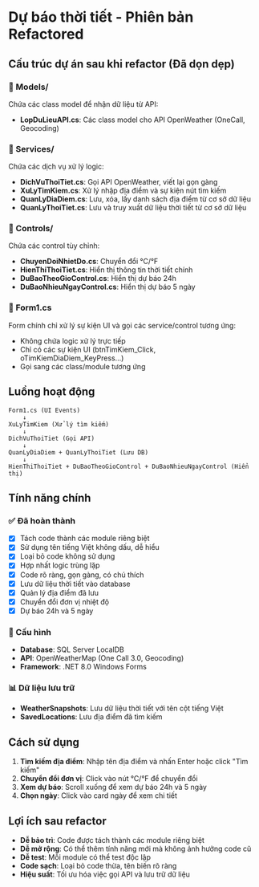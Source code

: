 # Dự báo thời tiết - Phiên bản Refactored

## Cấu trúc dự án sau khi refactor (Đã dọn dẹp)

### 📁 Models/
Chứa các class model để nhận dữ liệu từ API:
- **LopDuLieuAPI.cs**: Các class model cho API OpenWeather (OneCall, Geocoding)

### 📁 Services/
Chứa các dịch vụ xử lý logic:
- **DichVuThoiTiet.cs**: Gọi API OpenWeather, viết lại gọn gàng
- **XuLyTimKiem.cs**: Xử lý nhập địa điểm và sự kiện nút tìm kiếm
- **QuanLyDiaDiem.cs**: Lưu, xóa, lấy danh sách địa điểm từ cơ sở dữ liệu
- **QuanLyThoiTiet.cs**: Lưu và truy xuất dữ liệu thời tiết từ cơ sở dữ liệu

### 📁 Controls/
Chứa các control tùy chỉnh:
- **ChuyenDoiNhietDo.cs**: Chuyển đổi °C/°F
- **HienThiThoiTiet.cs**: Hiển thị thông tin thời tiết chính
- **DuBaoTheoGioControl.cs**: Hiển thị dự báo 24h
- **DuBaoNhieuNgayControl.cs**: Hiển thị dự báo 5 ngày

### 📄 Form1.cs
Form chính chỉ xử lý sự kiện UI và gọi các service/control tương ứng:
- Không chứa logic xử lý trực tiếp
- Chỉ có các sự kiện UI (btnTimKiem_Click, oTimKiemDiaDiem_KeyPress...)
- Gọi sang các class/module tương ứng

## Luồng hoạt động

```
Form1.cs (UI Events)
    ↓
XuLyTimKiem (Xử lý tìm kiếm)
    ↓
DichVuThoiTiet (Gọi API)
    ↓
QuanLyDiaDiem + QuanLyThoiTiet (Lưu DB)
    ↓
HienThiThoiTiet + DuBaoTheoGioControl + DuBaoNhieuNgayControl (Hiển thị)
```

## Tính năng chính

### ✅ Đã hoàn thành
- [x] Tách code thành các module riêng biệt
- [x] Sử dụng tên tiếng Việt không dấu, dễ hiểu
- [x] Loại bỏ code không sử dụng
- [x] Hợp nhất logic trùng lặp
- [x] Code rõ ràng, gọn gàng, có chú thích
- [x] Lưu dữ liệu thời tiết vào database
- [x] Quản lý địa điểm đã lưu
- [x] Chuyển đổi đơn vị nhiệt độ
- [x] Dự báo 24h và 5 ngày

### 🔧 Cấu hình
- **Database**: SQL Server LocalDB
- **API**: OpenWeatherMap (One Call 3.0, Geocoding)
- **Framework**: .NET 8.0 Windows Forms

### 📊 Dữ liệu lưu trữ
- **WeatherSnapshots**: Lưu dữ liệu thời tiết với tên cột tiếng Việt
- **SavedLocations**: Lưu địa điểm đã tìm kiếm

## Cách sử dụng

1. **Tìm kiếm địa điểm**: Nhập tên địa điểm và nhấn Enter hoặc click "Tìm kiếm"
2. **Chuyển đổi đơn vị**: Click vào nút °C/°F để chuyển đổi
3. **Xem dự báo**: Scroll xuống để xem dự báo 24h và 5 ngày
4. **Chọn ngày**: Click vào card ngày để xem chi tiết

## Lợi ích sau refactor

- **Dễ bảo trì**: Code được tách thành các module riêng biệt
- **Dễ mở rộng**: Có thể thêm tính năng mới mà không ảnh hưởng code cũ
- **Dễ test**: Mỗi module có thể test độc lập
- **Code sạch**: Loại bỏ code thừa, tên biến rõ ràng
- **Hiệu suất**: Tối ưu hóa việc gọi API và lưu trữ dữ liệu